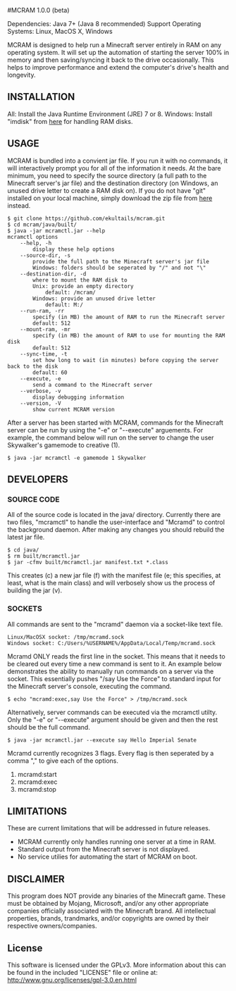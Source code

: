 #MCRAM 1.0.0 (beta)

Dependencies: Java 7+ (Java 8 recommended)
Support Operating Systems: Linux, MacOS X, Windows

MCRAM is designed to help run a Minecraft server entirely in RAM on any operating system. It will set up the automation of starting the server 100% in memory and then saving/syncing it back to the drive occasionally. This helps to improve performance and extend the computer's drive's health and longevity.

## INSTALLATION
All: Install the Java Runtime Environment (JRE) 7 or 8.
Windows: Install "imdisk" from [here](http://www.ltr-data.se/files/imdiskinst.exe) for handling RAM disks. 


## USAGE
MCRAM is bundled into a convient jar file. If you run it with no commands, it will interactively prompt you for all of the information it needs. At the bare minimum, you need to specify the source directory (a full path to the Minecraft server's jar file) and the destination directory (on Windows, an unused drive letter to create a RAM disk on). If you do not have "git" installed on your local machine, simply download the zip file from [here](https://github.com/ekultails/mcram/archive/master.zip) instead.
```
$ git clone https://github.com/ekultails/mcram.git
$ cd mcram/java/built/
$ java -jar mcramctl.jar --help
mcramctl options
	--help, -h
		display these help options
	--source-dir, -s
		provide the full path to the Minecraft server's jar file
		Windows: folders should be seperated by "/" and not "\"
	--destination-dir, -d
		where to mount the RAM disk to
		Unix: provide an empty directory
			default: /mcram/
		Windows: provide an unused drive letter
			default: M:/
	--run-ram, -rr
		specify (in MB) the amount of RAM to run the Minecraft server
		default: 512
	--mount-ram, -mr
		specify (in MB) the amount of RAM to use for mounting the RAM disk
		default: 512
	--sync-time, -t
		set how long to wait (in minutes) before copying the server back to the disk
		default: 60
	--execute, -e
		send a command to the Minecraft server
	--verbose, -v
		display debugging information
	--version, -V
		show current MCRAM version
```
After a server has been started with MCRAM, commands for the Minecraft server can be run by using the "-e" or "--execute" arguements. For example, the command below will run on the server to change the user Skywalker's gamemode to creative (1).
```
$ java -jar mcramctl -e gamemode 1 Skywalker
```

## DEVELOPERS
### SOURCE CODE
All of the source code is located in the java/ directory. Currently there are two files, "mcramctl" to handle the user-interface and "Mcramd" to control the background daemon. After making any changes you should rebuild the latest jar file.
```
$ cd java/
$ rm built/mcramctl.jar
$ jar -cfmv built/mcramctl.jar manifest.txt *.class
```
This creates (c) a new jar file (f) with the manifest file (e; this specifies, at least, what is the main class) and will verbosely show us the process of building the jar (v). 

### SOCKETS
All commands are sent to the "mcramd" daemon via a socket-like text file.
```
Linux/MacOSX socket: /tmp/mcramd.sock
Windows socket: C:/Users/%USERNAME%/AppData/Local/Temp/mcramd.sock
```
Mcramd ONLY reads the first line in the socket. This means that it needs to be cleared out every time a new command is sent to it. An example below demonstrates the ability to manually run commands on a server via the socket. This essentially pushes "/say Use the Force" to standard input for the Minecraft server's console, executing the command.
```
$ echo "mcramd:exec,say Use the Force" > /tmp/mcramd.sock
```
Alternatively, server commands can be executed via the mcramctl utilty. Only the "-e" or "--execute" argument should be given and then the rest should be the full command.
```
$ java -jar mcramctl.jar --execute say Hello Imperial Senate
```
Mcramd currently recognizes 3 flags. Every flag is then seperated by a comma "," to give each of the options.
1. mcramd:start
2. mcramd:exec
3. mcramd:stop

## LIMITATIONS
These are current limitations that will be addressed in future releases.
* MCRAM currently only handles running one server at a time in RAM.
* Standard output from the Minecraft server is not displayed.
* No service utilies for automating the start of MCRAM on boot.

## DISCLAIMER
This program does NOT provide any binaries of the Minecraft game. These must be obtained by Mojang, Microsoft, and/or any other appropriate companies officially associated with the Minecraft brand. All intellectual properties, brands, trandmarks, and/or copyrights are owned by their respective owners/companies.

## License
This software is licensed under the GPLv3. More information about this can be found in the included "LICENSE" file or online at: http://www.gnu.org/licenses/gpl-3.0.en.html
